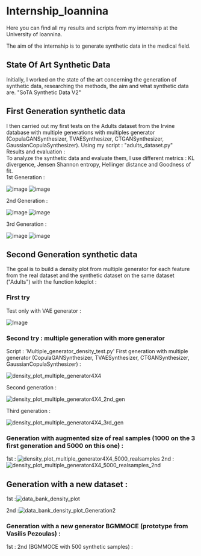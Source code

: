 # Internship_Ioannina
Here you can find all my results and scripts from my internship at the University of Ioannina.

The aim of the internship is to generate synthetic data in the medical field.

## State Of Art Synthetic Data
Initially, I worked on the state of the art concerning the generation of synthetic data, researching the methods, the aim and what synthetic data are.
"SoTA Synthetic Data V2"
## First Generation synthetic data
I then carried out my first tests on the Adults dataset from the Irvine database with multiple generations with multiples generator (CopulaGANSynthesizer, TVAESynthesizer, CTGANSynthesizer, GaussianCopulaSynthesizer).
Using my script : "adults_dataset.py"  
Results and evaluation :  
To analyze the synthetic data and evaluate them, I use different metrics : KL divergence, Jensen Shannon entropy, Hellinger distance and Goodness of fit.  
1st Generation :  
  
![image](https://github.com/user-attachments/assets/8f0f826a-4bb9-44a3-96e1-079b4dd92c67) ![image](https://github.com/user-attachments/assets/665acb52-ebe8-402a-b493-61ab956e7633)  
  
2nd Generation :  
  
![image](https://github.com/user-attachments/assets/5f864385-f31a-4e1b-9990-756c0d01d249) ![image](https://github.com/user-attachments/assets/b23da55c-9573-4d69-9d8c-822bfeaeba4b)  
  
3rd Generation :  
  
![image](https://github.com/user-attachments/assets/3ab90247-a059-4c3e-a3f1-56838c8ccca5) ![image](https://github.com/user-attachments/assets/533f52e3-0e68-45fe-893b-00497b116036)  

## Second Generation synthetic data
The goal is to build a density plot from multiple generator for each feature from the real dataset and the synthetic dataset on the same dataset ("Adults") with the function kdeplot :
### First try 
Test only with VAE generator :  
  
![Image](https://github.com/user-attachments/assets/15cf8b93-04cc-49ad-9415-079ff6ee1f15)
  
### Second try : multiple generation with more generator 
Script : 'Multiple_generator_density_test.py'
First generation with multiple generator (CopulaGANSynthesizer, TVAESynthesizer, CTGANSynthesizer, GaussianCopulaSynthesizer) :  
  
![density_plot_multiple_generator4X4](https://github.com/user-attachments/assets/45e29f2d-fa19-46d1-b581-32787a4a26aa)
  
Second generation :
  
![density_plot_multiple_generator4X4_2nd_gen](https://github.com/user-attachments/assets/ead37614-5104-44b1-ab2e-7088be22e375)
  
Third generation :  

![density_plot_multiple_generator4X4_3rd_gen](https://github.com/user-attachments/assets/7a9241c1-ff80-4b58-8f17-3a8c421bba38)

### Generation with augmented size of real samples (1000 on the 3 first generation and 5000 on this one) :  
1st :  ![density_plot_multiple_generator4X4_5000_realsamples](https://github.com/user-attachments/assets/44637e06-3e31-432b-ac61-eefb77c33503)
2nd :  ![density_plot_multiple_generator4X4_5000_realsamples_2nd](https://github.com/user-attachments/assets/f09df176-208b-4674-b07e-bf9eb5086fa1)

## Generation with a new dataset :
1st :![data_bank_density_plot](https://github.com/user-attachments/assets/26149c53-1f6d-4340-a8f0-5f291c7c85c1)

2nd :![data_bank_density_plot_Generation2](https://github.com/user-attachments/assets/41cd86d9-1d6f-4e55-b5eb-24db36a643e6)


### Generation with a new generator BGMMOCE (prototype from Vasilis Pezoulas) :
1st :
2nd (BGMMOCE with 500 synthetic samples) : 
